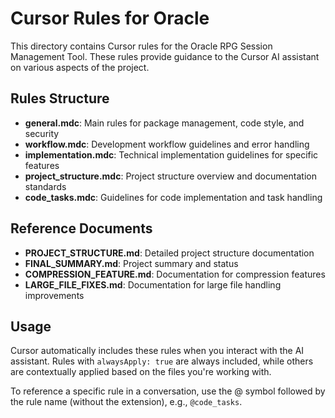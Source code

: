 # Cursor Rules for Oracle

This directory contains Cursor rules for the Oracle RPG Session Management Tool. These rules provide guidance to the Cursor AI assistant on various aspects of the project.

## Rules Structure

- **general.mdc**: Main rules for package management, code style, and security
- **workflow.mdc**: Development workflow guidelines and error handling
- **implementation.mdc**: Technical implementation guidelines for specific features
- **project_structure.mdc**: Project structure overview and documentation standards
- **code_tasks.mdc**: Guidelines for code implementation and task handling

## Reference Documents
- **PROJECT_STRUCTURE.md**: Detailed project structure documentation
- **FINAL_SUMMARY.md**: Project summary and status
- **COMPRESSION_FEATURE.md**: Documentation for compression features
- **LARGE_FILE_FIXES.md**: Documentation for large file handling improvements

## Usage

Cursor automatically includes these rules when you interact with the AI assistant. Rules with `alwaysApply: true` are always included, while others are contextually applied based on the files you're working with.

To reference a specific rule in a conversation, use the @ symbol followed by the rule name (without the extension), e.g., `@code_tasks`. 